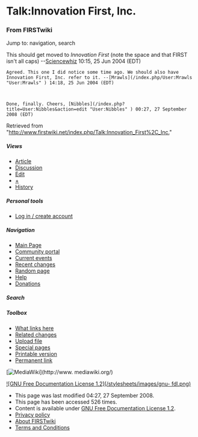# Talk:Innovation First, Inc.

### From FIRSTwiki

Jump to: navigation, search

This should get moved to _Innovation First_ (note the space and that FIRST
isn't all caps) --[Sciencewhiz](/index.php/User:Sciencewhiz "User:Sciencewhiz"
) 10:15, 25 Jun 2004 (EDT)

    Agreed. This one I did notice some time ago. We should also have Innovation First, Inc. refer to it. --[Mrawls](/index.php/User:Mrawls "User:Mrawls" ) 14:18, 25 Jun 2004 (EDT) 

    

    Done, finally. Cheers, [Nibbles](/index.php?title=User:Nibbles&action=edit "User:Nibbles" ) 00:27, 27 September 2008 (EDT) 

Retrieved from
"<http://www.firstwiki.net/index.php/Talk:Innovation_First%2C_Inc.>"

##### Views

  * [Article](/index.php/Innovation_First%2C_Inc.)
  * [Discussion](/index.php/Talk:Innovation_First%2C_Inc.)
  * [Edit](/index.php?title=Talk:Innovation_First%2C_Inc.&action=edit)
  * [+](/index.php?title=Talk:Innovation_First%2C_Inc.&action=edit&section=new)
  * [History](/index.php?title=Talk:Innovation_First%2C_Inc.&action=history)

##### Personal tools

  * [Log in / create account](/index.php?title=Special:Userlogin&returnto=Talk:Innovation_First%2C_Inc.)

[](/index.php/Main_Page "Main Page" )

##### Navigation

  * [Main Page](/index.php/Main_Page)
  * [Community portal](/index.php/FIRSTwiki:Community_portal)
  * [Current events](/index.php/Current_events)
  * [Recent changes](/index.php/Special:Recentchanges)
  * [Random page](/index.php/Special:Random)
  * [Help](/index.php/Help:Contents)
  * [Donations](/index.php/FIRSTwiki:Site_support)

##### Search



##### Toolbox

  * [What links here](/index.php/Special:Whatlinkshere/Talk:Innovation_First%2C_Inc.)
  * [Related changes](/index.php/Special:Recentchangeslinked/Talk:Innovation_First%2C_Inc.)
  * [Upload file](/index.php/Special:Upload)
  * [Special pages](/index.php/Special:Specialpages)
  * [Printable version](/index.php?title=Talk:Innovation_First%2C_Inc.&printable=yes)
  * [Permanent link](/index.php?title=Talk:Innovation_First%2C_Inc.&oldid=69070)

[![MediaWiki](/skins/common/images/poweredby_mediawiki_88x31.png)](http://www.
mediawiki.org/)

[![GNU Free Documentation License 1.2](/stylesheets/images/gnu-
fdl.png)](http://www.gnu.org/copyleft/fdl.html)

  * This page was last modified 04:27, 27 September 2008.
  * This page has been accessed 526 times.
  * Content is available under [GNU Free Documentation License 1.2](http://www.gnu.org/copyleft/fdl.html "http://www.gnu.org/copyleft/fdl.html" ).
  * [Privacy policy](/index.php/FIRSTwiki:Privacy_policy "FIRSTwiki:Privacy policy" )
  * [About FIRSTwiki](/index.php/FIRSTwiki:About "FIRSTwiki:About" )
  * [Terms and Conditions](/index.php/FIRSTwiki:Terms_and_conditions "FIRSTwiki:Terms and conditions" )


